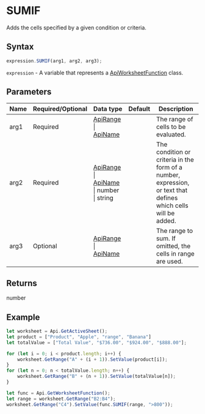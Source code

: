 # SUMIF

Adds the cells specified by a given condition or criteria.

## Syntax

```javascript
expression.SUMIF(arg1, arg2, arg3);
```

`expression` - A variable that represents a [ApiWorksheetFunction](../ApiWorksheetFunction.md) class.

## Parameters

| **Name** | **Required/Optional** | **Data type** | **Default** | **Description** |
| ------------- | ------------- | ------------- | ------------- | ------------- |
| arg1 | Required | [ApiRange](../../ApiRange/ApiRange.md) \| [ApiName](../../ApiName/ApiName.md) |  | The range of cells to be evaluated. |
| arg2 | Required | [ApiRange](../../ApiRange/ApiRange.md) \| [ApiName](../../ApiName/ApiName.md) \| number \| string |  | The condition or criteria in the form of a number, expression, or text that defines which cells will be added. |
| arg3 | Optional | [ApiRange](../../ApiRange/ApiRange.md) \| [ApiName](../../ApiName/ApiName.md) |  | The range to sum. If omitted, the cells in range are used. |

## Returns

number

## Example



```javascript editor-
let worksheet = Api.GetActiveSheet();
let product = ["Product", "Apple", "range", "Banana"]
let totalValue = ["Total Value", "$736.00", "$924.00", "$888.00"];

for (let i = 0; i < product.length; i++) {
    worksheet.GetRange("A" + (i + 1)).SetValue(product[i]);
}
for (let n = 0; n < totalValue.length; n++) {
    worksheet.GetRange("B" + (n + 1)).SetValue(totalValue[n]);
}

let func = Api.GetWorksheetFunction();
let range = worksheet.GetRange("B2:B4");
worksheet.GetRange("C4").SetValue(func.SUMIF(range, ">800"));
```
